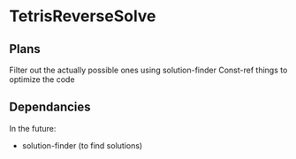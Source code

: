 # TetrisReverseSolve
## Plans
Filter out the actually possible ones using solution-finder
Const-ref things to optimize the code
## Dependancies
In the future:
 - solution-finder (to find solutions)
